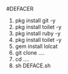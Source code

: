 #DEFACER

1. pkg install git -y
2. pkg install toilet -y
3. pkg install ruby -y
4. pkg install toilet -y
5. gem install lolcat
6. git clone ....
7. cd ....
8. sh DEFACE.sh
